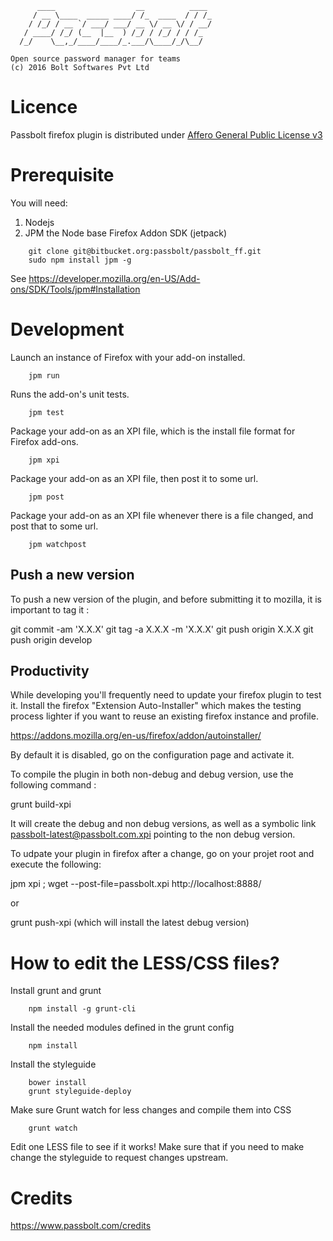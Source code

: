 	      ____                  __          ____
	     / __ \____  _____ ____/ /_  ____  / / /_
	    / /_/ / __ `/ ___/ ___/ __ \/ __ \/ / __/
	   / ____/ /_/ (__  |__  ) /_/ / /_/ / / /_
	  /_/    \__,_/____/____/_.___/\____/_/\__/
	
	Open source password manager for teams
	(c) 2016 Bolt Softwares Pvt Ltd


Licence
==============

Passbolt firefox plugin is distributed under [Affero General Public License v3](http://www.gnu.org/licenses/agpl-3.0.html)


Prerequisite
===============================

You will need:
1. Nodejs
2. JPM the Node base Firefox Addon SDK (jetpack)

```
	git clone git@bitbucket.org:passbolt/passbolt_ff.git
	sudo npm install jpm -g
```

See https://developer.mozilla.org/en-US/Add-ons/SDK/Tools/jpm#Installation


Development
===============================

Launch an instance of Firefox with your add-on installed.
```
	jpm run
```
Runs the add-on's unit tests.
```
	jpm test
```
Package your add-on as an XPI file, which is the install file format for Firefox add-ons.
```
	jpm xpi
```
Package your add-on as an XPI file, then post it to some url.
```
	jpm post
```
Package your add-on as an XPI file whenever there is a file changed, and post that to some url.
```
	jpm watchpost
```

Push a new version
------------------

To push a new version of the plugin, and before submitting it to mozilla, 
it is important to tag it :

  git commit -am 'X.X.X'
  git tag -a X.X.X -m 'X.X.X'
  git push origin X.X.X
  git push origin develop

Productivity
------------

While developing you'll frequently need to update your firefox plugin to test
it. Install the firefox "Extension Auto-Installer" which makes the testing process
lighter if you want to reuse an existing firefox instance and profile.


https://addons.mozilla.org/en-us/firefox/addon/autoinstaller/

By default it is disabled, go on the configuration page and activate it.

To compile the plugin in both non-debug and debug version, use the following command :

grunt build-xpi

It will create the debug and non debug versions, as well as a symbolic link passbolt-latest@passbolt.com.xpi pointing to the non debug version.

To udpate your plugin in firefox after a change, go on your projet root and execute
the following:

jpm xpi ; wget --post-file=passbolt.xpi http://localhost:8888/

or

grunt push-xpi (which will install the latest debug version)


How to edit the LESS/CSS files?
===============================

Install grunt and grunt
```
	npm install -g grunt-cli
```
Install the needed modules defined in the grunt config
```
	npm install
```
Install the styleguide
```
	bower install
	grunt styleguide-deploy
```
Make sure Grunt watch for less changes and compile them into CSS
```
	grunt watch
```
Edit one LESS file to see if it works!
Make sure that if you need to make change the styleguide to request changes upstream.

Credits
=======

https://www.passbolt.com/credits